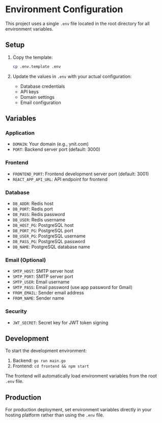 # Environment Configuration

This project uses a single `.env` file located in the root directory for all environment variables.

## Setup

1. Copy the template:
   ```bash
   cp .env.template .env
   ```

2. Update the values in `.env` with your actual configuration:
   - Database credentials
   - API keys
   - Domain settings
   - Email configuration

## Variables

### Application
- `DOMAIN`: Your domain (e.g., ynit.com)
- `PORT`: Backend server port (default: 3000)

### Frontend
- `FRONTEND_PORT`: Frontend development server port (default: 3001)
- `REACT_APP_API_URL`: API endpoint for frontend

### Database
- `DB_ADDR`: Redis host
- `DB_PORT`: Redis port
- `DB_PASS`: Redis password
- `DB_USER`: Redis username
- `DB_HOST_PG`: PostgreSQL host
- `DB_PORT_PG`: PostgreSQL port
- `DB_USER_PG`: PostgreSQL username
- `DB_PASS_PG`: PostgreSQL password
- `DB_NAME`: PostgreSQL database name

### Email (Optional)
- `SMTP_HOST`: SMTP server host
- `SMTP_PORT`: SMTP server port
- `SMTP_USER`: Email username
- `SMTP_PASS`: Email password (use app password for Gmail)
- `FROM_EMAIL`: Sender email address
- `FROM_NAME`: Sender name

### Security
- `JWT_SECRET`: Secret key for JWT token signing

## Development

To start the development environment:

1. Backend: `go run main.go`
2. Frontend: `cd frontend && npm start`

The frontend will automatically load environment variables from the root `.env` file.

## Production

For production deployment, set environment variables directly in your hosting platform rather than using the `.env` file.
